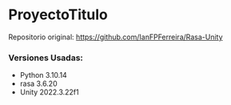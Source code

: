 # ProyectoTitulo

Repositorio original: https://github.com/IanFPFerreira/Rasa-Unity

### Versiones Usadas:
- Python 3.10.14
- rasa 3.6.20
- Unity 2022.3.22f1